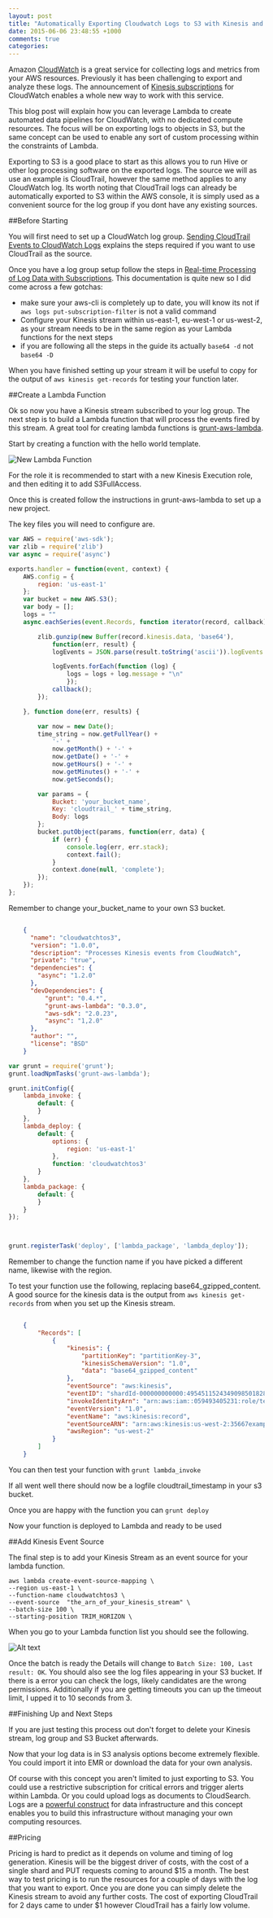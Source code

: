 ```yaml
---
layout: post
title: "Automatically Exporting Cloudwatch Logs to S3 with Kinesis and Lambda"
date: 2015-06-06 23:48:55 +1000
comments: true
categories: 
---
```



Amazon [CloudWatch](http://aws.amazon.com/cloudwatch/) is a great service for collecting logs and metrics from your AWS resources. Previously it has been challenging to export and analyze these logs. The announcement of [Kinesis subscriptions](http://aws.amazon.com/about-aws/whats-new/2015/06/amazon-cloudwatch-logs-subscriptions/) for CloudWatch enables a whole new way to work with this service.

This blog post will explain how you can leverage Lambda to create automated data pipelines for CloudWatch, with no dedicated compute resources. The focus will be on exporting logs to objects in S3, but the same concept can be used to enable any sort of custom processing within the constraints of Lambda.

Exporting to S3 is a good place to start as this allows you to run Hive or other log processing software on the exported logs. The source we will as use an example is CloudTrail, however the same method applies to any CloudWatch log. Its worth noting that CloudTrail logs can already be automatically exported to S3 within the AWS console, it is simply used as a convenient source for the log group if you dont have any existing sources.

##Before Starting

You will first need to set up a CloudWatch log group. [Sending CloudTrail Events to CloudWatch Logs](http://docs.aws.amazon.com/awscloudtrail/latest/userguide/cw_send_ct_events.html) explains the steps required if you want to use CloudTrail as the source.

Once you have a log group setup follow the steps in [Real-time Processing of Log Data with Subscriptions](http://docs.aws.amazon.com/AmazonCloudWatch/latest/DeveloperGuide/Subscriptions.html). This documentation is quite new so I did come across a few gotchas:

* make sure your aws-cli is completely up to date, you will know its not if <code>aws logs put-subscription-filter</code> is not a valid command
* Configure your Kinesis stream within us-east-1, eu-west-1 or us-west-2, as your stream needs to be in the same region as your Lambda functions for the next steps
* if you are following all the steps in the guide its actually <code>base64 -d</code> not <code>base64 -D</code>

When you have finished setting up your stream it will be useful to copy for the output of ```aws kinesis get-records``` for testing your function later.


##Create a Lambda Function

Ok so now you have a Kinesis stream subscribed to your log group. The next step is to build a Lambda function that will process the events fired by this stream. A great tool for creating lambda functions is [grunt-aws-lambda](https://github.com/Tim-B/grunt-aws-lambda).

Start by creating a function with the hello world template.

![New Lambda Function](/images/posts/cloudwatch_s3/lambda_cropped.png)

For the role it is recommended to start with a new Kinesis Execution role, and then editing it to add S3FullAccess.

Once this is created follow the instructions in grunt-aws-lambda to set up a new project.

The key files you will need to configure are.

```javascript index.js
var AWS = require('aws-sdk');
var zlib = require('zlib')
var async = require('async')

exports.handler = function(event, context) {
    AWS.config = {
        region: 'us-east-1'
    };
    var bucket = new AWS.S3();
    var body = [];
    logs = ""
    async.eachSeries(event.Records, function iterator(record, callback) {

        zlib.gunzip(new Buffer(record.kinesis.data, 'base64'), 
        	function(err, result) {
            logEvents = JSON.parse(result.toString('ascii')).logEvents

            logEvents.forEach(function (log) {
                logs = logs + log.message + "\n"
                });
            callback();
        });

    }, function done(err, results) {

        var now = new Date();
        time_string = now.getFullYear() + 
	        '-' + 
	        now.getMonth() + '-' + 
	        now.getDate() + '-' + 
	        now.getHours() + '-' + 
	        now.getMinutes() + '-' + 
	        now.getSeconds();

        var params = {
            Bucket: 'your_bucket_name',
            Key: 'cloudtrail_' + time_string,
            Body: logs
        };
        bucket.putObject(params, function(err, data) {
            if (err) {
                console.log(err, err.stack);
                context.fail();
            }
            context.done(null, 'complete');
        }); 
    });
};
```

Remember to change your_bucket_name to your own S3 bucket.


```json package.json

	{
	  "name": "cloudwatchtos3",
	  "version": "1.0.0",
	  "description": "Processes Kinesis events from CloudWatch",
	  "private": "true",
	  "dependencies": {
	    "async": "1.2.0"
	  },
	  "devDependencies": {
	      "grunt": "0.4.*",
	      "grunt-aws-lambda": "0.3.0",
	      "aws-sdk": "2.0.23",
	      "async": "1,2.0"
	  },
	  "author": "",
	  "license": "BSD"
	}

```

```javascript GruntFile.js
var grunt = require('grunt');
grunt.loadNpmTasks('grunt-aws-lambda');

grunt.initConfig({
    lambda_invoke: {
        default: {
        }
    },
    lambda_deploy: {
        default: {
            options: {
                region: 'us-east-1'
            },
            function: 'cloudwatchtos3'
        }
    },
    lambda_package: {
        default: {
        }
    }
});



grunt.registerTask('deploy', ['lambda_package', 'lambda_deploy']);

```

Remember to change the function name if you have picked a different name, likewise with the region.

To test your function use the following, replacing base64_gzipped_content. A good source for the kinesis data is the output from ```aws kinesis get-records``` from when you set up the Kinesis stream.


```json event.json

	{
	    "Records": [
	        {
	            "kinesis": {
	                "partitionKey": "partitionKey-3",
	                "kinesisSchemaVersion": "1.0",
	                "data": "base64_gzipped_content"
	            },
	            "eventSource": "aws:kinesis",
	            "eventID": "shardId-000000000000:49545115243490985018280067714973144582180062593244200961",
	            "invokeIdentityArn": "arn:aws:iam::059493405231:role/testLEBRole",
	            "eventVersion": "1.0",
	            "eventName": "aws:kinesis:record",
	            "eventSourceARN": "arn:aws:kinesis:us-west-2:35667example:stream/examplestream",
	            "awsRegion": "us-west-2"
	        }
	    ]
	}
```


You can then test your function with ```grunt lambda_invoke```

If all went well there should now be a logfile cloudtrail_timestamp in your s3 bucket.

Once you are happy with the function you can ```grunt deploy```

Now your function is deployed to Lambda and ready to be used

##Add Kinesis Event Source

The final step is to add your Kinesis Stream as an event source for your lambda function.

	aws lambda create-event-source-mapping \
	--region us-east-1 \
	--function-name cloudwatchtos3 \
	--event-source  "the_arn_of_your_kinesis_stream" \
	--batch-size 100 \
	--starting-position TRIM_HORIZON \


When you go to your Lambda function list you should see the following.

![Alt text](/images/posts/cloudwatch_s3/event_cropped.png)

Once the batch is ready the Details will change to ```Batch Size: 100, Last result: OK```. You should also see the log files appearing in your S3 bucket. If there is a error you can check the logs, likely candidates are the wrong permissions. Additionally if you are getting timeouts you can up the timeout limit, I upped it to 10 seconds from 3.


##Finishing Up and Next Steps

If you are just testing this process out don't forget to delete your Kinesis stream, log group and S3 Bucket afterwards.

Now that your log data is in S3 analysis options become extremely flexible. You could import it into EMR or download the data for your own analysis.

Of course with this concept you aren't limited to just exporting to S3. You could use a restrictive subscription for critical errors and trigger alerts within Lambda. Or you could upload logs as documents to CloudSearch. Logs are a [powerful construct](https://martin.kleppmann.com/2015/05/27/logs-for-data-infrastructure.html) for data infrastructure and this concept enables you to build this infrastructure without managing your own computing resources.

##Pricing

Pricing is hard to predict as it depends on volume and timing of log generation. Kinesis will be the biggest driver of costs, with the cost of a single shard and PUT requests coming to around $15 a month. The best way to test pricing is to run the resources for a couple of days with the log that you want to export. Once you are done you can simply delete the Kinesis stream to avoid any further costs. The cost of exporting CloudTrail for 2 days came to under $1 however CloudTrail has a fairly low volume.